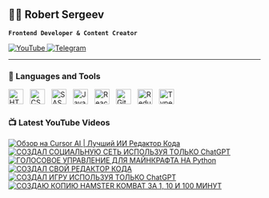 ## 👨‍💻 Robert Sergeev

**`Frontend Developer & Content Creator`**

<p align="left">
  <a href="https://www.youtube.com/@robertsergeev">
    <img alt="YouTube" title="Subscribe to my YouTube channel" src="https://custom-icon-badges.demolab.com/badge/YouTube-red.svg?logo=video&logoColor=white&style=flat-square"/>
  </a>

  <a  href="https://t.me/berloga_programmistov">
    <img alt="Telegram" title="Telegram Channel" src="https://custom-icon-badges.demolab.com/badge/Telegram-blue.svg?logo=telegram1232&logoColor=white&style=flat-square"/>
  </a> 
</p>

---

### 🧰 Languages and Tools

<img align="left" alt="HTML" width="30px" style="padding-right:10px;" src="https://cdn.jsdelivr.net/gh/devicons/devicon/icons/html5/html5-plain.svg" />
<img align="left" alt="CSS" width="30px" style="padding-right:10px;" src="https://cdn.jsdelivr.net/gh/devicons/devicon/icons/css3/css3-plain.svg" />
<img align="left" alt="SASS" width="30px" style="padding-right:10px;" src="https://cdn.jsdelivr.net/gh/devicons/devicon/icons/sass/sass-original.svg" />
<img align="left" alt="JavaScript" width="30px" style="padding-right:10px;" src="https://cdn.jsdelivr.net/gh/devicons/devicon/icons/javascript/javascript-plain.svg" />
<img align="left" alt="React" width="30px" style="padding-right:10px;" src="https://cdn.jsdelivr.net/gh/devicons/devicon/icons/react/react-original.svg" />
<img align="left" alt="Git" width="30px" style="padding-right:10px;" src="https://cdn.jsdelivr.net/gh/devicons/devicon/icons/git/git-original.svg" />
<img align="left" alt="Redux" width="30px" style="padding-right:10px;" src="https://cdn.jsdelivr.net/gh/devicons/devicon/icons/redux/redux-original.svg" />
<img align="left" alt="Typescript" width="30px" style="padding-right:10px;" src="https://cdn.jsdelivr.net/gh/devicons/devicon/icons/typescript/typescript-original.svg" />
<br />

#

### 📺 Latest YouTube Videos

<!-- BEGIN YOUTUBE-CARDS -->
[![Обзор на Cursor AI | Лучший ИИ Редактор Кода](https://ytcards.demolab.com/?id=23in9xpt-FE&title=%D0%9E%D0%B1%D0%B7%D0%BE%D1%80+%D0%BD%D0%B0+Cursor+AI+%7C+%D0%9B%D1%83%D1%87%D1%88%D0%B8%D0%B9+%D0%98%D0%98+%D0%A0%D0%B5%D0%B4%D0%B0%D0%BA%D1%82%D0%BE%D1%80+%D0%9A%D0%BE%D0%B4%D0%B0&lang=en&timestamp=1733835602&background_color=%230d1117&title_color=%23ffffff&stats_color=%23dedede&max_title_lines=1&width=250&border_radius=5 "Обзор на Cursor AI | Лучший ИИ Редактор Кода")](https://www.youtube.com/watch?v=23in9xpt-FE)
[![СОЗДАЛ СОЦИАЛЬНУЮ СЕТЬ ИСПОЛЬЗУЯ ТОЛЬКО ChatGPT](https://ytcards.demolab.com/?id=q_LjKQLmzcQ&title=%D0%A1%D0%9E%D0%97%D0%94%D0%90%D0%9B+%D0%A1%D0%9E%D0%A6%D0%98%D0%90%D0%9B%D0%AC%D0%9D%D0%A3%D0%AE+%D0%A1%D0%95%D0%A2%D0%AC+%D0%98%D0%A1%D0%9F%D0%9E%D0%9B%D0%AC%D0%97%D0%A3%D0%AF+%D0%A2%D0%9E%D0%9B%D0%AC%D0%9A%D0%9E+ChatGPT&lang=en&timestamp=1729846862&background_color=%230d1117&title_color=%23ffffff&stats_color=%23dedede&max_title_lines=1&width=250&border_radius=5 "СОЗДАЛ СОЦИАЛЬНУЮ СЕТЬ ИСПОЛЬЗУЯ ТОЛЬКО ChatGPT")](https://www.youtube.com/watch?v=q_LjKQLmzcQ)
[![ГОЛОСОВОЕ УПРАВЛЕНИЕ ДЛЯ МАЙНКРАФТА НА Python](https://ytcards.demolab.com/?id=E7us3oXVM34&title=%D0%93%D0%9E%D0%9B%D0%9E%D0%A1%D0%9E%D0%92%D0%9E%D0%95+%D0%A3%D0%9F%D0%A0%D0%90%D0%92%D0%9B%D0%95%D0%9D%D0%98%D0%95+%D0%94%D0%9B%D0%AF+%D0%9C%D0%90%D0%99%D0%9D%D0%9A%D0%A0%D0%90%D0%A4%D0%A2%D0%90+%D0%9D%D0%90+Python&lang=en&timestamp=1728129615&background_color=%230d1117&title_color=%23ffffff&stats_color=%23dedede&max_title_lines=1&width=250&border_radius=5 "ГОЛОСОВОЕ УПРАВЛЕНИЕ ДЛЯ МАЙНКРАФТА НА Python")](https://www.youtube.com/watch?v=E7us3oXVM34)
[![СОЗДАЛ СВОЙ РЕДАКТОР КОДА](https://ytcards.demolab.com/?id=pS5BoNJrxPY&title=%D0%A1%D0%9E%D0%97%D0%94%D0%90%D0%9B+%D0%A1%D0%92%D0%9E%D0%99+%D0%A0%D0%95%D0%94%D0%90%D0%9A%D0%A2%D0%9E%D0%A0+%D0%9A%D0%9E%D0%94%D0%90&lang=en&timestamp=1724760156&background_color=%230d1117&title_color=%23ffffff&stats_color=%23dedede&max_title_lines=1&width=250&border_radius=5 "СОЗДАЛ СВОЙ РЕДАКТОР КОДА")](https://www.youtube.com/watch?v=pS5BoNJrxPY)
[![СОЗДАЛ ИГРУ ИСПОЛЬЗУЯ ТОЛЬКО ChatGPT](https://ytcards.demolab.com/?id=Fa2_SyIY3v8&title=%D0%A1%D0%9E%D0%97%D0%94%D0%90%D0%9B+%D0%98%D0%93%D0%A0%D0%A3+%D0%98%D0%A1%D0%9F%D0%9E%D0%9B%D0%AC%D0%97%D0%A3%D0%AF+%D0%A2%D0%9E%D0%9B%D0%AC%D0%9A%D0%9E+ChatGPT&lang=en&timestamp=1723809617&background_color=%230d1117&title_color=%23ffffff&stats_color=%23dedede&max_title_lines=1&width=250&border_radius=5 "СОЗДАЛ ИГРУ ИСПОЛЬЗУЯ ТОЛЬКО ChatGPT")](https://www.youtube.com/watch?v=Fa2_SyIY3v8)
[![СОЗДАЮ КОПИЮ HAMSTER KOMBAT ЗА 1, 10 И 100 МИНУТ](https://ytcards.demolab.com/?id=_qT60Y7hVj8&title=%D0%A1%D0%9E%D0%97%D0%94%D0%90%D0%AE+%D0%9A%D0%9E%D0%9F%D0%98%D0%AE+HAMSTER+KOMBAT+%D0%97%D0%90+1%2C+10+%D0%98+100+%D0%9C%D0%98%D0%9D%D0%A3%D0%A2&lang=en&timestamp=1718193640&background_color=%230d1117&title_color=%23ffffff&stats_color=%23dedede&max_title_lines=1&width=250&border_radius=5 "СОЗДАЮ КОПИЮ HAMSTER KOMBAT ЗА 1, 10 И 100 МИНУТ")](https://www.youtube.com/watch?v=_qT60Y7hVj8)
<!-- END YOUTUBE-CARDS -->



<!--
**robertsergeev/RobertSergeev** is a ✨ _special_ ✨ repository because its `README.md` (this file) appears on your GitHub profile.

Here are some ideas to get you started:

- 🔭 I’m currently working on ...
- 🌱 I’m currently learning ...
- 👯 I’m looking to collaborate on ...
- 🤔 I’m looking for help with ...
- 💬 Ask me about ...
- 📫 How to reach me: ...
- 😄 Pronouns: ...
- ⚡ Fun fact: ...
-->
